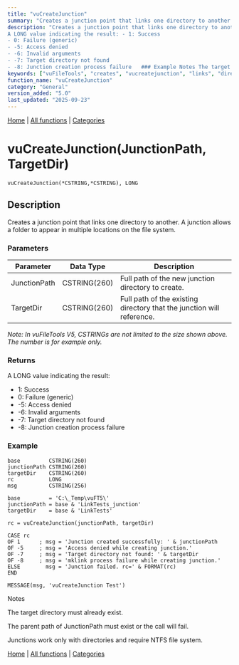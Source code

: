 ```yaml
---
title: "vuCreateJunction"
summary: "Creates a junction point that links one directory to another."
description: "Creates a junction point that links one directory to another. A junction allows a folder to appear in multiple locations on the file system. ### Parameters _Note: In vuFileTools V5, CSTRINGs are not limited to the size shown above. The number is for example only._ ### Returns
A LONG value indicating the result: - 1: Success  
- 0: Failure (generic)  
- -5: Access denied  
- -6: Invalid arguments  
- -7: Target directory not found  
- -8: Junction creation process failure   ### Example Notes The target directory must already exist. The parent path of JunctionPath must exist or the call will fail. Junctions work only with directories and require NTFS file system. [Home](../index.md) | [All functions](index.md) | [Categories](../categories/index.md)"
keywords: ["vuFileTools", "creates", "vucreatejunction", "links", "directory", "that", "point", "another", "general", "Clarion", "junction", "Windows"]
function_name: "vuCreateJunction"
category: "General"
version_added: "5.0"
last_updated: "2025-09-23"
---
```


[Home](../index.md) | [All functions](index.md) | [Categories](../categories/index.md)

# vuCreateJunction(JunctionPath, TargetDir)

```Prototype
vuCreateJunction(*CSTRING,*CSTRING), LONG
```


## Description
Creates a junction point that links one directory to another. A junction allows a folder to appear in multiple locations on the file system.

### Parameters

| Parameter    | Data Type    | Description                                                          |
|--------------|--------------|----------------------------------------------------------------------|
| JunctionPath | CSTRING(260) | Full path of the new junction directory to create.                   |
| TargetDir    | CSTRING(260) | Full path of the existing directory that the junction will reference.|

_Note: In vuFileTools V5, CSTRINGs are not limited to the size shown above. The number is for example only._

### Returns
A LONG value indicating the result:

- 1: Success  
- 0: Failure (generic)  
- -5: Access denied  
- -6: Invalid arguments  
- -7: Target directory not found  
- -8: Junction creation process failure  

### Example

```Clarion
base         CSTRING(260)
junctionPath CSTRING(260)
targetDir    CSTRING(260)
rc           LONG
msg          CSTRING(256)

base         = 'C:\_Temp\vuFT5\'
junctionPath = base & 'LinkTests_junction'
targetDir    = base & 'LinkTests'

rc = vuCreateJunction(junctionPath, targetDir)

CASE rc
OF 1      ; msg = 'Junction created successfully: ' & junctionPath
OF -5     ; msg = 'Access denied while creating junction.'
OF -7     ; msg = 'Target directory not found: ' & targetDir
OF -8     ; msg = 'mklink process failure while creating junction.'
ELSE        msg = 'Junction failed. rc=' & FORMAT(rc)
END

MESSAGE(msg, 'vuCreateJunction Test')

```
Notes

The target directory must already exist.

The parent path of JunctionPath must exist or the call will fail.

Junctions work only with directories and require NTFS file system.

[Home](../index.md) | [All functions](index.md) | [Categories](../categories/index.md)
